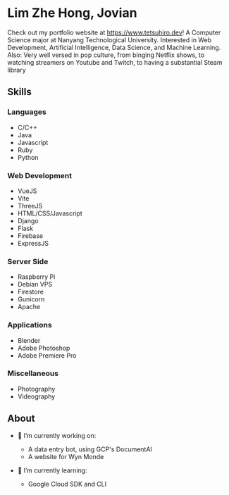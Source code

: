 # Lim Zhe Hong, Jovian
Check out my portfolio website at https://www.tetsuhiro.dev!
A Computer Science major at Nanyang Technological University. Interested in Web Development, Artificial Intelligence, Data Science, and Machine Learning.
Also: Very well versed in pop culture, from binging Netflix shows, to watching streamers on Youtube and Twitch, to having a substantial Steam library

## Skills
### Languages
- C/C++
- Java
- Javascript
- Ruby
- Python

### Web Development
- VueJS
- Vite
- ThreeJS
- HTML/CSS/Javascript
- Django
- Flask
- Firebase
- ExpressJS

### Server Side
- Raspberry Pi
- Debian VPS
- Firestore
- Gunicorn
- Apache

### Applications
- Blender
- Adobe Photoshop
- Adobe Premiere Pro

### Miscellaneous
- Photography
- Videography

## About
- 🔭 I’m currently working on:
    - A data entry bot, using GCP's DocumentAI
    - A website for Wyn Monde

- 🌱 I’m currently learning:
    - Google Cloud SDK and CLI
    
<!--
**Kiriketsuki/kiriketsuki** is a ✨ _special_ ✨ repository because its `README.md` (this file) appears on your GitHub profile.

Here are some ideas to get you started:



- 👯 I’m looking to collaborate on ...
- 🤔 I’m looking for help with ...
- 💬 Ask me about ...
- 📫 How to reach me: ...
- 😄 Pronouns: ...
- ⚡ Fun fact: ...
-->
